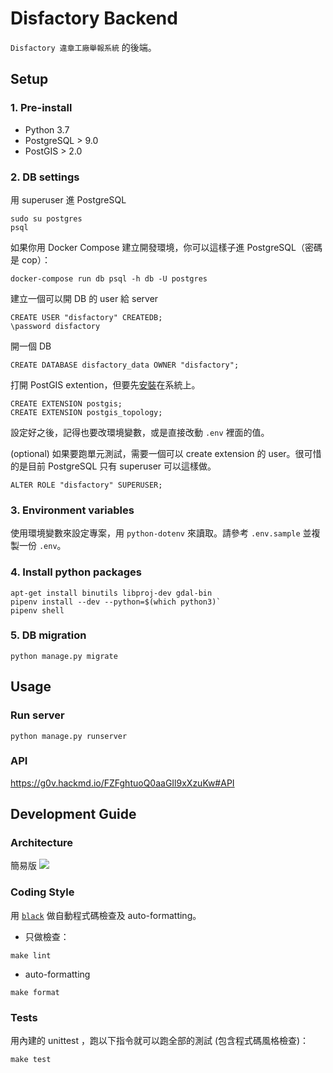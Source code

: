 # Disfactory Backend
`Disfactory 違章工廠舉報系統` 的後端。

## Setup

### 1. Pre-install
- Python 3.7
- PostgreSQL > 9.0
- PostGIS > 2.0

### 2. DB settings
用 superuser 進 PostgreSQL
```
sudo su postgres
psql
```

如果你用 Docker Compose 建立開發環境，你可以這樣子進 PostgreSQL（密碼是 cop）：
```
docker-compose run db psql -h db -U postgres
```

建立一個可以開 DB 的 user 給 server
```
CREATE USER "disfactory" CREATEDB;
\password disfactory
```

開一個 DB
```
CREATE DATABASE disfactory_data OWNER "disfactory";
```

打開 PostGIS extention，但要先[安裝](https://postgis.net/install/)在系統上。
```
CREATE EXTENSION postgis;
CREATE EXTENSION postgis_topology;
```

設定好之後，記得也要改環境變數，或是直接改動 `.env` 裡面的值。

(optional) 如果要跑單元測試，需要一個可以 create extension 的 user。很可惜的是目前 PostgreSQL 只有 superuser 可以這樣做。
```
ALTER ROLE "disfactory" SUPERUSER;
```

### 3. Environment variables
使用環境變數來設定專案，用 `python-dotenv` 來讀取。請參考 `.env.sample` 並複製一份 `.env`。

### 4. Install python packages
```
apt-get install binutils libproj-dev gdal-bin
pipenv install --dev --python=$(which python3)`
pipenv shell
```

### 5. DB migration
```
python manage.py migrate
```


## Usage

### Run server
```
python manage.py runserver
```
### API
https://g0v.hackmd.io/FZFghtuoQ0aaGIl9xXzuKw#API


## Development Guide

### Architecture
簡易版
![](https://g0vhackmd.blob.core.windows.net/g0v-hackmd-images/upload_b6eba6c8d06a92b8b3bc7b0fddecdc2a)


### Coding Style
用 [`black`](https://github.com/psf/black) 做自動程式碼檢查及 auto-formatting。

- 只做檢查：
```
make lint
```
- auto-formatting
```
make format
```

### Tests
用內建的 unittest ，跑以下指令就可以跑全部的測試 (包含程式碼風格檢查)：
```
make test
```
